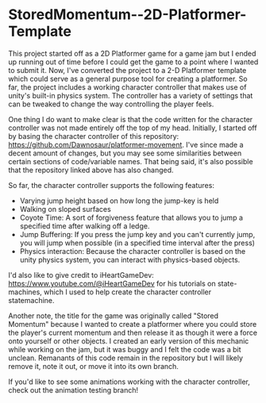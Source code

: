 # StoredMomentum--2D-Platformer-Template

This project started off as a 2D Platformer game for a game jam but I ended up running out of time before I could get the game to a point where I wanted to submit it. Now, I've converted the project to a 2-D Platformer template which could serve as a general purpose tool for creating a platformer. So far, the project includes a working character controller that makes use of unity's built-in physics system. The controller has a variety of settings that can be tweaked to change the way controlling the player feels. 

One thing I do want to make clear is that the code written for the character controller was not made entirely off the top of my head.
Initially, I started off by basing the character controller of this repository: https://github.com/Dawnosaur/platformer-movement. I've since made a decent amount of changes, but you may see some similarities between certain sections of code/variable names. That being said, it's also possible that the repository linked above has also changed.

So far, the character controller supports the following features:
- Varying jump height based on how long the jump-key is held
- Walking on sloped surfaces
- Coyote Time: A sort of forgiveness feature that allows you to jump a specified time after walking off a ledge.
- Jump Buffering: If you press the jump key and you can't currently jump, you will jump when possible (in a specified time interval after the press)
- Physics interaction: Because the character controller is based on the unity physics system, you can interact with physics-based objects.

I'd also like to give credit to iHeartGameDev: https://www.youtube.com/@iHeartGameDev for his tutorials on state-machines, which I used to
help create the character controller statemachine.

Another note, the title for the game was originally called "Stored Momentum" because I wanted to create a platformer where you could
store the player's current momentum and then release it as though it were a force onto yourself or other objects. I created an early version of this
mechanic while working on the jam, but it was buggy and I felt the code was a bit unclean. Remanants of this code remain in the repository but I will likely
remove it, note it out, or move it into its own branch.

If you'd like to see some animations working with the character controller, check out the animation testing branch!
